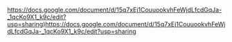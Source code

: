 https://docs.google.com/document/d/15q7xEj1CouuookvhFeWjdLfcdGqJa-_1qcKo9X1_k9c/edit?usp=sharing)https://docs.google.com/document/d/15q7xEj1CouuookvhFeWjdLfcdGqJa-_1qcKo9X1_k9c/edit?usp=sharing
